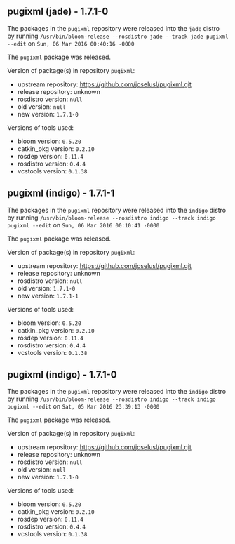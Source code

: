 ## pugixml (jade) - 1.7.1-0

The packages in the `pugixml` repository were released into the `jade` distro by running `/usr/bin/bloom-release --rosdistro jade --track jade pugixml --edit` on `Sun, 06 Mar 2016 00:40:16 -0000`

The `pugixml` package was released.

Version of package(s) in repository `pugixml`:
- upstream repository: https://github.com/joselusl/pugixml.git
- release repository: unknown
- rosdistro version: `null`
- old version: `null`
- new version: `1.7.1-0`

Versions of tools used:
- bloom version: `0.5.20`
- catkin_pkg version: `0.2.10`
- rosdep version: `0.11.4`
- rosdistro version: `0.4.4`
- vcstools version: `0.1.38`


## pugixml (indigo) - 1.7.1-1

The packages in the `pugixml` repository were released into the `indigo` distro by running `/usr/bin/bloom-release --rosdistro indigo --track indigo pugixml --edit` on `Sun, 06 Mar 2016 00:10:41 -0000`

The `pugixml` package was released.

Version of package(s) in repository `pugixml`:
- upstream repository: https://github.com/joselusl/pugixml.git
- release repository: unknown
- rosdistro version: `null`
- old version: `1.7.1-0`
- new version: `1.7.1-1`

Versions of tools used:
- bloom version: `0.5.20`
- catkin_pkg version: `0.2.10`
- rosdep version: `0.11.4`
- rosdistro version: `0.4.4`
- vcstools version: `0.1.38`


## pugixml (indigo) - 1.7.1-0

The packages in the `pugixml` repository were released into the `indigo` distro by running `/usr/bin/bloom-release --rosdistro indigo --track indigo pugixml --edit` on `Sat, 05 Mar 2016 23:39:13 -0000`

The `pugixml` package was released.

Version of package(s) in repository `pugixml`:
- upstream repository: https://github.com/joselusl/pugixml.git
- release repository: unknown
- rosdistro version: `null`
- old version: `null`
- new version: `1.7.1-0`

Versions of tools used:
- bloom version: `0.5.20`
- catkin_pkg version: `0.2.10`
- rosdep version: `0.11.4`
- rosdistro version: `0.4.4`
- vcstools version: `0.1.38`


